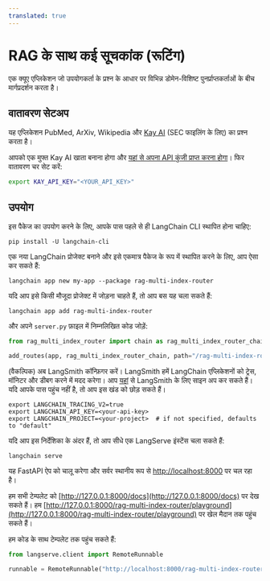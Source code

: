 ```yaml
---
translated: true
---
```


# RAG के साथ कई सूचकांक (रूटिंग)

एक क्यूए एप्लिकेशन जो उपयोगकर्ता के प्रश्न के आधार पर विभिन्न डोमेन-विशिष्ट पुनर्प्राप्तकर्ताओं के बीच मार्गप्रदर्शन करता है।

## वातावरण सेटअप

यह एप्लिकेशन PubMed, ArXiv, Wikipedia और [Kay AI](https://www.kay.ai) (SEC फाइलिंग के लिए) का प्रश्न करता है।

आपको एक मुफ्त Kay AI खाता बनाना होगा और [यहां से अपना API कुंजी प्राप्त करना होगा](https://www.kay.ai)।
फिर वातावरण चर सेट करें:

```bash
export KAY_API_KEY="<YOUR_API_KEY>"
```

## उपयोग

इस पैकेज का उपयोग करने के लिए, आपके पास पहले से ही LangChain CLI स्थापित होना चाहिए:

```shell
pip install -U langchain-cli
```

एक नया LangChain प्रोजेक्ट बनाने और इसे एकमात्र पैकेज के रूप में स्थापित करने के लिए, आप ऐसा कर सकते हैं:

```shell
langchain app new my-app --package rag-multi-index-router
```

यदि आप इसे किसी मौजूदा प्रोजेक्ट में जोड़ना चाहते हैं, तो आप बस यह चला सकते हैं:

```shell
langchain app add rag-multi-index-router
```

और अपने `server.py` फ़ाइल में निम्नलिखित कोड जोड़ें:

```python
from rag_multi_index_router import chain as rag_multi_index_router_chain

add_routes(app, rag_multi_index_router_chain, path="/rag-multi-index-router")
```

(वैकल्पिक) अब LangSmith कॉन्फ़िगर करें।
LangSmith हमें LangChain एप्लिकेशनों को ट्रेस, मॉनिटर और डीबग करने में मदद करेगा।
आप [यहां](https://smith.langchain.com/) से LangSmith के लिए साइन अप कर सकते हैं।
यदि आपके पास पहुंच नहीं है, तो आप इस खंड को छोड़ सकते हैं।

```shell
export LANGCHAIN_TRACING_V2=true
export LANGCHAIN_API_KEY=<your-api-key>
export LANGCHAIN_PROJECT=<your-project>  # if not specified, defaults to "default"
```

यदि आप इस निर्देशिका के अंदर हैं, तो आप सीधे एक LangServe इंस्टेंस चला सकते हैं:

```shell
langchain serve
```

यह FastAPI ऐप को चालू करेगा और सर्वर स्थानीय रूप से [http://localhost:8000](http://localhost:8000) पर चल रहा है।

हम सभी टेम्पलेट को [http://127.0.0.1:8000/docs](http://127.0.0.1:8000/docs) पर देख सकते हैं।
हम [http://127.0.0.1:8000/rag-multi-index-router/playground](http://127.0.0.1:8000/rag-multi-index-router/playground) पर खेल मैदान तक पहुंच सकते हैं।

हम कोड के साथ टेम्पलेट तक पहुंच सकते हैं:

```python
from langserve.client import RemoteRunnable

runnable = RemoteRunnable("http://localhost:8000/rag-multi-index-router")
```
